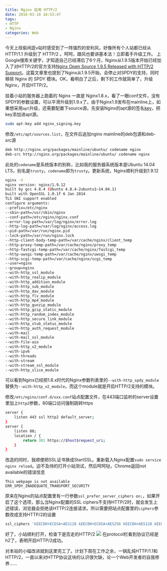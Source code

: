 ```yaml
---
title: Nginx 启用 HTTP/2
date: 2016-03-18 16:53:47
tags:
- HTTP
- Nginx
categories: Web
---
```

今天上班偷闲逛v站时感受到了一阵强烈的安利风，好像所有个人站都已经从 HTTP/1.1 升级到了 HTTP/2 。呵呵，跟风也要讲基本法！立即着手升级工作。
上Google搜索关键字，才知道自己已经滞后了6个月，Nginx从1.9.5版本开始已经加入了对HTTP/2的官方支持[Nginx Open Source 1.9.5 Released with HTTP/2 Support](https://www.nginx.com/blog/nginx-1-9-5/)。这篇文章里也提到了Nginx从1.9.5开始，会停止对SPDY的支持，同时移除 Nginx 的 SPDY 模块。OK，看明白了之后，剩下的工作就简单了，升级Nginx，开启HTTP/2。

<!-- more -->

挂着小站的服务器上跑着的 Nginx 一直是 Nginx1.8.x，看了一眼conf文件，没有SPDY的参数设置，可以平滑升级到1.9.x了。由于Nginx1.9发布在mainline上，如果想采用`apt`升级，还需要配置下source源。先安装Nginx的apt源的签名[key](http://nginx.org/keys/nginx_signing.key)，把key添加进apt源。
```bash
sudo apt-key add nginx_signing.key
```
修改`/etc/apt/sources.list`，在文件后追加nginx mainline的deb包源和deb-src源
```bash
deb http://nginx.org/packages/mainline/ubuntu/ codename nginx
deb-src http://nginx.org/packages/mainline/ubuntu/ codename nginx
```
此处的`codename`是系统版本的别称，比如我的服务器系统版本是Ubuntu 14.04 LTS，别名是`trusty`，`codename`即为`trusty`。更新系统，Nginx顺利升级到1.9.12
```bash
nginx -V
nginx version: nginx/1.9.12
built by gcc 4.8.4 (Ubuntu 4.8.4-2ubuntu1~14.04.1)
built with OpenSSL 1.0.1f 6 Jan 2014
TLS SNI support enabled
configure arguments:
--prefix=/etc/nginx
--sbin-path=/usr/sbin/nginx
--conf-path=/etc/nginx/nginx.conf
--error-log-path=/var/log/nginx/error.log
--http-log-path=/var/log/nginx/access.log
--pid-path=/var/run/nginx.pid
--lock-path=/var/run/nginx.lock
--http-client-body-temp-path=/var/cache/nginx/client_temp
--http-proxy-temp-path=/var/cache/nginx/proxy_temp
--http-fastcgi-temp-path=/var/cache/nginx/fastcgi_temp
--http-uwsgi-temp-path=/var/cache/nginx/uwsgi_temp
--http-scgi-temp-path=/var/cache/nginx/scgi_temp
--user=nginx
--group=nginx
--with-http_ssl_module
--with-http_realip_module
--with-http_addition_module
--with-http_sub_module
--with-http_dav_module
--with-http_flv_module
--with-http_mp4_module
--with-http_gunzip_module
--with-http_gzip_static_module
--with-http_random_index_module
--with-http_secure_link_module
--with-http_stub_status_module
--with-http_auth_request_module
--with-mail
--with-mail_ssl_module
--with-file-aio
--with-http_v2_module
--with-ipv6
--with-threads
--with-stream
--with-stream_ssl_module
--with-http_slice_module
```
可以看到Nginx已经把1.8.x时代的Nginx参数列表里的`--with-http_spdy_module`替换为`--with-http_v2_module`，而这个module就是开启HTTP/2支持的模块。

修改`/etc/nginx/conf.d/xxx.conf`站点配置文件，在443端口监听的server设置里加上`http2`参数，80端口访问强制跳转https
```bash
server {
    listen 443 ssl http2 default_server;
}
server {
    listen 80;
    location / {
        return 301 https://$host$request_uri;
    }
}
```
改造的同时，我顺便把SSL证书换成StartSSL。重新载入Nginx配置`sudo service nginx reload`。迫不及待的打开小站测试，然后呵呵哒，Chrome返回not available的错误信息
```
This webpage is not available
ERR_SPDY_INADEQUATE_TRANSPORT_SECURITY
```
原来在Nginx的站点配置里有一行参数`ssl_prefer_server_ciphers on;`，如果开启了这个选项，那么当Nginx配置的SSL ciphers不支持HTTP/2时，就会发生上述错误，浏览器会拒绝该HTTP/2连接请求。所以需要把站点配置里的`ciphers`参数改成支持HTTP/2的设置
```bash
ssl_ciphers 'kEECDH+ECDSA+AES128 kEECDH+ECDSA+AES256 kEECDH+AES128 kEECDH+AES256 kEDH+AES128 kEDH+AES256 DES-CBC3-SHA +SHA !aNULL !eNULL !LOW !kECDH !DSS !MD5 !EXP !PSK !SRP !CAMELLIA !SEED';
```
好了，小站顺利打开，检查下是否走的HTTP/2
![](https://i.imgur.com/U8yLEgH.png)
在protocol栏看到协议已经是h2了，表明开启HTTP/2成功。

对本站的小幅改进就到这里完工了。计划下周在工作之余，一锅乱炖HTTP/1.1和HTTP/2，一直以来对HTTP协议这块的认识很欠缺，论一个Web开发者的自我修养……
